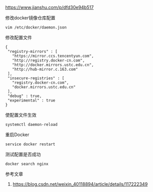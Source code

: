https://www.jianshu.com/p/dfd30e94b517

修改docker镜像仓库配置

```
vim /etc/docker/daemon.json
```

修改配置文件

```
{
 "registry-mirrors" : [
   "https://mirror.ccs.tencentyun.com",
   "http://registry.docker-cn.com",
   "http://docker.mirrors.ustc.edu.cn",
   "http://hub-mirror.c.163.com"
 ],
 "insecure-registries" : [
   "registry.docker-cn.com",
   "docker.mirrors.ustc.edu.cn"
 ],
 "debug" : true,
 "experimental" : true
}
```

使配置文件生效

```
systemctl daemon-reload
```

重启Docker

```
service docker restart
```

测试配置是否成功

```
docker search nginx
```

参考文章

1. https://blog.csdn.net/weixin_40118894/article/details/117222349
